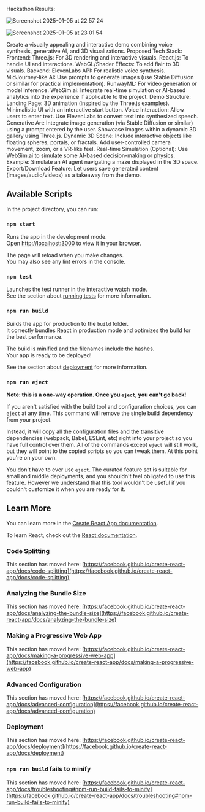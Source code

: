 Hackathon Results:

![Screenshot 2025-01-05 at 22 57 24](https://github.com/user-attachments/assets/87a68242-bcdb-4bea-8aab-2831c69f8491)

![Screenshot 2025-01-05 at 23 01 54](https://github.com/user-attachments/assets/dd40203d-55e0-4188-8e86-f83932ad4655)


Create a visually appealing and interactive demo combining voice synthesis, generative AI, and 3D visualizations.
Proposed Tech Stack:
Frontend:
Three.js: For 3D rendering and interactive visuals.
React.js: To handle UI and interactions.
WebGL/Shader Effects: To add flair to 3D visuals.
Backend:
ElevenLabs API: For realistic voice synthesis.
MidJourney-like AI: Use prompts to generate images (use Stable Diffusion or similar for practical implementation).
RunwayML: For video generation or model inference.
WebSim.ai: Integrate real-time simulation or AI-based analytics into the experience if applicable to the project.
Demo Structure:
Landing Page:
3D animation (inspired by the Three.js examples).
Minimalistic UI with an interactive start button.
Voice Interaction:
Allow users to enter text.
Use ElevenLabs to convert text into synthesized speech.
Generative Art:
Integrate image generation (via Stable Diffusion or similar) using a prompt entered by the user.
Showcase images within a dynamic 3D gallery using Three.js.
Dynamic 3D Scene:
Include interactive objects like floating spheres, portals, or fractals.
Add user-controlled camera movement, zoom, or a VR-like feel.
Real-time Simulation (Optional):
Use WebSim.ai to simulate some AI-based decision-making or physics.
Example: Simulate an AI agent navigating a maze displayed in the 3D space.
Export/Download Feature:
Let users save generated content (images/audio/videos) as a takeaway from the demo.

## Available Scripts

In the project directory, you can run:

### `npm start`

Runs the app in the development mode.\
Open [http://localhost:3000](http://localhost:3000) to view it in your browser.

The page will reload when you make changes.\
You may also see any lint errors in the console.

### `npm test`

Launches the test runner in the interactive watch mode.\
See the section about [running tests](https://facebook.github.io/create-react-app/docs/running-tests) for more information.

### `npm run build`

Builds the app for production to the `build` folder.\
It correctly bundles React in production mode and optimizes the build for the best performance.

The build is minified and the filenames include the hashes.\
Your app is ready to be deployed!

See the section about [deployment](https://facebook.github.io/create-react-app/docs/deployment) for more information.

### `npm run eject`

**Note: this is a one-way operation. Once you `eject`, you can't go back!**

If you aren't satisfied with the build tool and configuration choices, you can `eject` at any time. This command will remove the single build dependency from your project.

Instead, it will copy all the configuration files and the transitive dependencies (webpack, Babel, ESLint, etc) right into your project so you have full control over them. All of the commands except `eject` will still work, but they will point to the copied scripts so you can tweak them. At this point you're on your own.

You don't have to ever use `eject`. The curated feature set is suitable for small and middle deployments, and you shouldn't feel obligated to use this feature. However we understand that this tool wouldn't be useful if you couldn't customize it when you are ready for it.

## Learn More

You can learn more in the [Create React App documentation](https://facebook.github.io/create-react-app/docs/getting-started).

To learn React, check out the [React documentation](https://reactjs.org/).

### Code Splitting

This section has moved here: [https://facebook.github.io/create-react-app/docs/code-splitting](https://facebook.github.io/create-react-app/docs/code-splitting)

### Analyzing the Bundle Size

This section has moved here: [https://facebook.github.io/create-react-app/docs/analyzing-the-bundle-size](https://facebook.github.io/create-react-app/docs/analyzing-the-bundle-size)

### Making a Progressive Web App

This section has moved here: [https://facebook.github.io/create-react-app/docs/making-a-progressive-web-app](https://facebook.github.io/create-react-app/docs/making-a-progressive-web-app)

### Advanced Configuration

This section has moved here: [https://facebook.github.io/create-react-app/docs/advanced-configuration](https://facebook.github.io/create-react-app/docs/advanced-configuration)

### Deployment

This section has moved here: [https://facebook.github.io/create-react-app/docs/deployment](https://facebook.github.io/create-react-app/docs/deployment)

### `npm run build` fails to minify

This section has moved here: [https://facebook.github.io/create-react-app/docs/troubleshooting#npm-run-build-fails-to-minify](https://facebook.github.io/create-react-app/docs/troubleshooting#npm-run-build-fails-to-minify)
